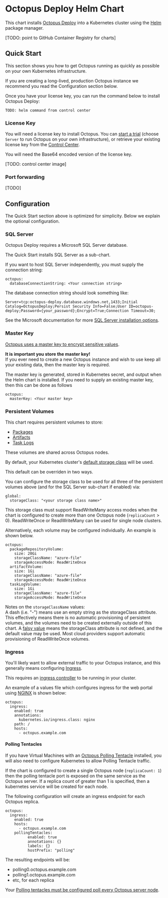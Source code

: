 # Octopus Deploy Helm Chart

This chart installs [Octopus Deploy](https://octopus.com) into a Kubernetes cluster using the [Helm](https://helm.sh) package manager.

[TODO: point to GitHub Container Registry for charts]


## Quick Start
This section shows you how to get Octopus running as quickly as possible on your own Kubernetes infrastructure. 

If you are creating a long-lived, production Octopus instance we recommend you read the Configuration section below.

Once you have your license key, you can run the command below to install Octopus Deploy:

```
TODO: helm command from control center
```

### License Key
You will need a license key to install Octopus. You can [start a trial](https://octopus.com/start) (choose `Server` to run Octopus on your own infrastructure), or retrieve your existing license key from the [Control Center](https://octopus.com/control-center/). 

You will need the Base64 encoded version of the license key.

[TODO: control center image]

### Port forwarding
[TODO]


## Configuration

The Quick Start section above is optimized for simplicity.  Below we explain the optional configuration. 

### SQL Server
Octopus Deploy requires a Microsoft SQL Server database.

The Quick Start installs SQL Server as a sub-chart. 

If you want to host SQL Server independently, you must supply the connection string: 

```
octopus:
  databaseConnectionString: <Your connection string>
```

The database connection string should look something like:

```
Server=tcp:octopus-deploy.database.windows.net,1433;Initial Catalog=OctopusDeploy;Persist Security Info=False;User ID=octopus-deploy;Password={your_password};Encrypt=True;Connection Timeout=30;
```

See the Microsoft documentation for more [SQL Server installation options](https://learn.microsoft.com/en-us/sql/linux/sql-server-linux-setup).


### Master Key

[Octopus uses a master key to encrypt sensitive values](https://octopus.com/docs/security/data-encryption). 

**It is important you store the master key!**  
If you ever need to create a new Octopus instance and wish to use keep all your existing data, then the master key is required.  

The master key is generated, stored in Kubernetes secret, and output when the Helm chart is installed.  If you need to supply an existing master key, then this can be done as follows 

```
octopus:
  masterKey: <Your master key>
```

### Persistent Volumes

This chart requires persistent volumes to store:

- [Packages](https://octopus.com/docs/packaging-applications/package-repositories/built-in-repository) 
- [Artifacts](https://octopus.com/docs/projects/deployment-process/artifacts)
- [Task Logs](https://octopus.com/docs/support/get-the-raw-output-from-a-task)

These volumes are shared across Octopus nodes. 

By default, your Kubernetes cluster's [default storage class](https://kubernetes.io/docs/tasks/administer-cluster/change-default-storage-class/) will be used.

This default can be overriden in two ways.

You can configure the storage class to be used for all three of the persistent volumes above (and for the SQL Server sub-chart if enabled) via:

```
global:
  storageClass: "<your storage class name>"
```

This storage class must support ReadWriteMany access modes when the chart is configured to create more than one Octopus node (`replicaCount` > 0). 
ReadWriteOnce or ReadWriteMany can be used for single node clusters.

Alternatively, each volume may be configured individually. An example is shown below.

```
octopus:
  packageRepositoryVolume:
    size: 20Gi 
    storageClassName: "azure-file"
    storageAccessMode: ReadWriteOnce
  artifactVolume:
    size: 1Gi 
    storageClassName: "azure-file"
    storageAccessMode: ReadWriteOnce
  taskLogVolume: 
    size: 1Gi 
    storageClassName: "azure-file"
    storageAccessMode: ReadWriteOnce
```

Notes on the `storageClassName` values:   
A dash (i.e. "-") means use an empty string as the storageClass attribute. This effectively means there is no automatic provisioning of persistent volumes, and the volumes need to be created externally outside of this chart.
A [falsy value](https://helm.sh/docs/chart_template_guide/control_structures/#ifelse) means the storageClass attribute is not defined, and the default value may be used. Most cloud providers support automatic provisioning of ReadWriteOnce volumes. 

### Ingress
You'll likely want to allow external traffic to your Octopus instance, and this generally means configuring [Ingress](https://kubernetes.io/docs/concepts/services-networking/ingress/). 

This requires an [ingress controller](https://kubernetes.io/docs/concepts/services-networking/ingress-controllers/) to be running in your cluster.

An example of a values file which configures ingress for the web portal using [NGINX](https://kubernetes.github.io/ingress-nginx/) is shown below:

```
octopus:
  ingress:
    enabled: true
    annotations: 
      kubernetes.io/ingress.class: nginx
    path: /
    hosts:
      - octopus.example.com 
```

#### Polling Tentacles

If you have Virtual Machines with an [Octopus Polling Tentacle](https://octopus.com/docs/infrastructure/deployment-targets/tentacle/tentacle-communication#polling-tentacles) installed, you will also need to configure Kubernetes to allow Polling Tentacle traffic. 


If the chart is configured to create a single Octopus node (`replicaCount: 1`) then the polling tentacle port is exposed on the same service as the Octopus server.  If a replica count of greater than 1 is specified, then a kubernetes service will be created for each node.  

The following configuration will create an ingress endpoint for each Octopus replica. 


```
octopus:
  ingress:
    enabled: true
    hosts: 
      - octopus.example.com
    pollingTentacles:
          enabled: true
          annotations: {}
          labels: {}
          hostPrefix: "polling"
```

The resulting endpoints will be:
- polling0.octopus.example.com
- polling1.octopus.example.com
- etc, for each replica

Your [Polling tentacles must be configured poll every Octopus server node](https://octopus.com/docs/administration/high-availability/maintain/polling-tentacles-with-ha).

